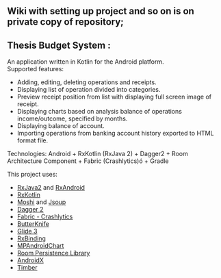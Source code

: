 ## Wiki with setting up project and so on is on private copy of repository;


## Thesis Budget System :
An application written in Kotlin for the Android platform. <br/>
 Supported features: <br/>
- Adding, editing, deleting operations and receipts. <br/>
- Displaying list of operation divided into categories. <br/>
- Preview receipt position from list with displaying full screen image of receipt. <br/>
- Displaying charts based on analysis balance of operations income/outcome, specified by months. <br/>
- Displaying balance of account. <br/>
- Importing operations from banking account history exported to HTML format file. <br/>

Technologies: Android + RxKotlin (RxJava 2) + Dagger2 + Room Architecture Component + Fabric (Crashlytics)ó + Gradle <br/>

This project uses:
- [RxJava2](https://github.com/ReactiveX/RxJava) and [RxAndroid](https://github.com/ReactiveX/RxAndroid)
- [RxKotlin](https://github.com/ReactiveX/RxKotlin) 
- [Moshi](https://github.com/square/moshi) and [Jsoup](https://github.com/jhy/jsoup)
- [Dagger 2](http://google.github.io/dagger/)
- [Fabric - Crashlytics](https://fabric.io/kits/android/crashlytics)
- [ButterKnife](https://github.com/JakeWharton/butterknife)
- [Glide 3](https://github.com/bumptech/glide)
- [RxBinding](https://github.com/JakeWharton/RxBinding)
- [MPAndroidChart](https://github.com/PhilJay/MPAndroidChart)
- [Room Persistence Library](https://developer.android.com/topic/libraries/architecture/room)
- [AndroidX](https://developer.android.com/jetpack/androidx/)
- [Timber](https://github.com/JakeWharton/timber)
